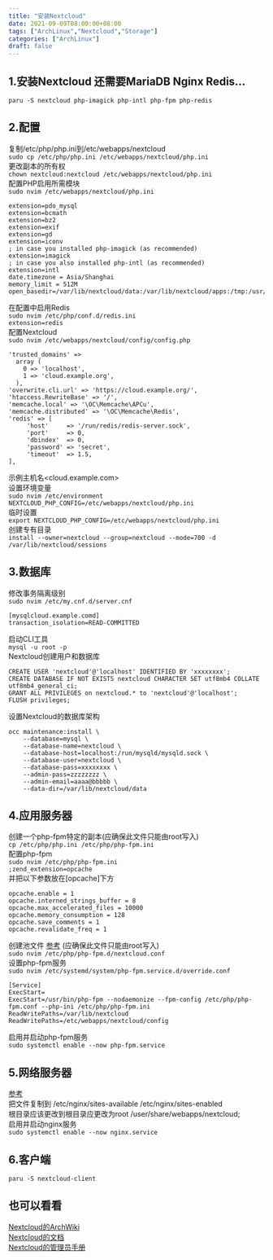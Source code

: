 ```yaml
---
title: "安装Nextcloud"
date: 2021-09-09T08:00:00+08:00
tags: ["ArchLinux","Nextcloud","Storage"]
categories: ["ArchLinux"]
draft: false
---
```


## 1.安装Nextcloud 还需要MariaDB Nginx Redis...

`paru -S nextcloud php-imagick php-intl php-fpm php-redis`

## 2.配置

复制/etc/php/php.ini到/etc/webapps/nextcloud  
`sudo cp /etc/php/php.ini /etc/webapps/nextcloud/php.ini`  
更改副本的所有权  
`chown nextcloud:nextcloud /etc/webapps/nextcloud/php.ini`  
配置PHP启用所需模块  
`sudo nvim /etc/webapps/nextcloud/php.ini`

```
extension=pdo_mysql
extension=bcmath
extension=bz2
extension=exif
extension=gd
extension=iconv
; in case you installed php-imagick (as recommended)
extension=imagick
; in case you also installed php-intl (as recommended)
extension=intl
date.timezone = Asia/Shanghai
memory_limit = 512M
open_basedir=/var/lib/nextcloud/data:/var/lib/nextcloud/apps:/tmp:/usr/share/webapps/nextcloud:/etc/webapps/nextcloud:/dev/urandom:/usr/lib/php/modules:/var/log/nextcloud:/proc/meminfo
```

在配置中启用Redis   
`sudo nvim /etc/php/conf.d/redis.ini`  
`extension=redis`  
配置Nextcloud    
`sudo nvim /etc/webapps/nextcloud/config/config.php`

```
'trusted_domains' =>
  array (
    0 => 'localhost',
    1 => 'cloud.example.org',
  ),    
'overwrite.cli.url' => 'https://cloud.example.org/',
'htaccess.RewriteBase' => '/',
'memcache.local' => '\OC\Memcache\APCu',
'memcache.distributed' => '\OC\Memcache\Redis',
'redis' => [
     'host'     => '/run/redis/redis-server.sock',
     'port'     => 0,
     'dbindex'  => 0,
     'password' => 'secret',
     'timeout'  => 1.5,
],
```

示例主机名<cloud.example.com>  
设置环境变量  
`sudo nvim /etc/environment`  
`NEXTCLOUD_PHP_CONFIG=/etc/webapps/nextcloud/php.ini`  
临时设置  
`export NEXTCLOUD_PHP_CONFIG=/etc/webapps/nextcloud/php.ini`  
创建专有目录  
`install --owner=nextcloud --group=nextcloud --mode=700 -d /var/lib/nextcloud/sessions`

## 3.数据库

修改事务隔离级别  
`sudo nvim /etc/my.cnf.d/server.cnf`

```
[mysqlcloud.example.comd] 
transaction_isolation=READ-COMMITTED
```

启动CLI工具  
`mysql -u root -p`  
Nextcloud创建用户和数据库

```
CREATE USER 'nextcloud'@'localhost' IDENTIFIED BY 'xxxxxxxx';
CREATE DATABASE IF NOT EXISTS nextcloud CHARACTER SET utf8mb4 COLLATE utf8mb4_general_ci;
GRANT ALL PRIVILEGES on nextcloud.* to 'nextcloud'@'localhost';
FLUSH privileges;
```

设置Nextcloud的数据库架构

```
occ maintenance:install \
    --database=mysql \
    --database-name=nextcloud \
    --database-host=localhost:/run/mysqld/mysqld.sock \
    --database-user=nextcloud \
    --database-pass=xxxxxxxx \
    --admin-pass=zzzzzzzz \
    --admin-email=aaaa@bbbbb \
    --data-dir=/var/lib/nextcloud/data
```

## 4.应用服务器

创建一个php-fpm特定的副本(应确保此文件只能由root写入)  
`cp /etc/php/php.ini /etc/php/php-fpm.ini`  
配置php-fpm  
`sudo nvim /etc/php/php-fpm.ini`  
`;zend_extension=opcache`  
并把以下参数放在[opcache]下方

```
opcache.enable = 1
opcache.interned_strings_buffer = 8
opcache.max_accelerated_files = 10000
opcache.memory_consumption = 128
opcache.save_comments = 1
opcache.revalidate_freq = 1
```

创建池文件 [参考](https://gist.github.com/wolegis/0d9c83acd0c8bf83bcfb3983931bc364) (应确保此文件只能由root写入)  
`sudo nvim /etc/php/php-fpm.d/nextcloud.conf`  
设置php-fpm服务  
`sudo nvim /etc/systemd/system/php-fpm.service.d/override.conf`

```
[Service]
ExecStart=
ExecStart=/usr/bin/php-fpm --nodaemonize --fpm-config /etc/php/php-fpm.conf --php-ini /etc/php/php-fpm.ini
ReadWritePaths=/var/lib/nextcloud
ReadWritePaths=/etc/webapps/nextcloud/config
```

启用并启动php-fpm服务  
`sudo systemctl enable --now php-fpm.service`

## 5.网络服务器

[参考](https://docs.nextcloud.com/server/latest/admin_manual/installation/nginx.html)  
把文件复制到 /etc/nginx/sites-available /etc/nginx/sites-enabled    
根目录应该更改到根目录应更改为root /user/share/webapps/nextcloud;  
启用并启动nginx服务  
`sudo systemctl enable --now nginx.service`

## 6.客户端

`paru -S nextcloud-client`

## 也可以看看

[Nextcloud的ArchWiki](https://wiki.archlinux.org/title/Nextcloud)  
[Nextcloud的文档](https://docs.nextcloud.com/)  
[Nextcloud的管理员手册](https://docs.nextcloud.com/server/latest/admin_manual/)